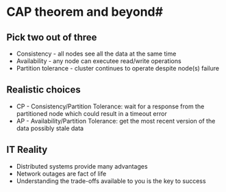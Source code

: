 # CAP theorem and beyond#

## Pick two out of three ##
* Consistency - all nodes see all the data at the same time
* Availability - any node can executee read/write operations
* Partition tolerance - cluster continues to operate despite node(s) failure

## Realistic choices ##
* CP - Consistency/Partition Tolerance: wait for a response from the partitioned node which could result in a timeout error
* AP - Availability/Partition Tolerance: get the most recent version of the data possibly stale data

## IT Reality ##
* Distributed systems provide many advantages
* Network outages are fact of life
* Understanding the trade-offs available to you is the key to success